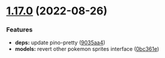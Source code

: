 # [1.17.0](https://github.com/Gabb-c/pokenode-ts/compare/v1.16.1...v1.17.0) (2022-08-26)


### Features

* **deps:** update pino-pretty ([9035aa4](https://github.com/Gabb-c/pokenode-ts/commit/9035aa41acc4246f71030ec2ba3baa419fcd9196))
* **models:** revert other pokemon sprites interface ([0bc361e](https://github.com/Gabb-c/pokenode-ts/commit/0bc361e70bb5c497e996a0c347413600b7b39de0))

